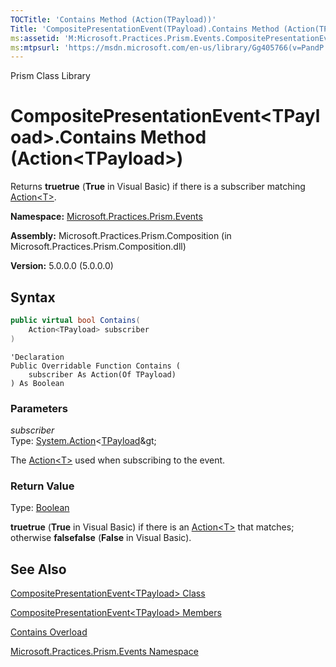 ```yaml
---
TOCTitle: 'Contains Method (Action(TPayload))'
Title: 'CompositePresentationEvent(TPayload).Contains Method (Action(TPayload)) (Microsoft.Practices.Prism.Events)'
ms:assetid: 'M:Microsoft.Practices.Prism.Events.CompositePresentationEvent\`1.Contains(System.Action{\`0})'
ms:mtpsurl: 'https://msdn.microsoft.com/en-us/library/Gg405766(v=PandP.50)'
---
```


Prism Class Library

CompositePresentationEvent&lt;TPayload&gt;.Contains Method (Action&lt;TPayload&gt;)
=====================================================================================================================

Returns **truetrue** (**True** in Visual Basic) if there is a subscriber matching [Action&lt;T&gt;](http://msdn2.microsoft.com/en-us/library/018hxwa8).

**Namespace:** [Microsoft.Practices.Prism.Events](https://msdn.microsoft.com/en-us/library/microsoft.practices.prism.events(v=pandp.50))

**Assembly:** Microsoft.Practices.Prism.Composition (in Microsoft.Practices.Prism.Composition.dll)

**Version:** 5.0.0.0 (5.0.0.0)


## Syntax


```C#
public virtual bool Contains(
	Action<TPayload> subscriber
)
```
```VB
'Declaration
Public Overridable Function Contains ( 
	subscriber As Action(Of TPayload)
) As Boolean
```


### Parameters

*subscriber*  
Type: [System.Action](http://msdn2.microsoft.com/en-us/library/018hxwa8)&lt;[TPayload](https://msdn.microsoft.com/en-us/library/gg431412(v=pandp.50))&gt;

The [Action&lt;T&gt;](http://msdn2.microsoft.com/en-us/library/018hxwa8) used when subscribing to the event.

### Return Value

Type: [Boolean](http://msdn2.microsoft.com/en-us/library/a28wyd50)

**truetrue** (**True** in Visual Basic) if there is an [Action&lt;T&gt;](http://msdn2.microsoft.com/en-us/library/018hxwa8) that matches; otherwise **falsefalse** (**False** in Visual Basic).

See Also
--------


[CompositePresentationEvent&lt;TPayload&gt; Class](https://msdn.microsoft.com/en-us/library/gg431412(v=pandp.50))

[CompositePresentationEvent&lt;TPayload&gt; Members](https://msdn.microsoft.com/en-us/library/gg430765(v=pandp.50))

[Contains Overload](https://msdn.microsoft.com/en-us/library/gg419056(v=pandp.50))

[Microsoft.Practices.Prism.Events Namespace](https://msdn.microsoft.com/en-us/library/microsoft.practices.prism.events(v=pandp.50))
